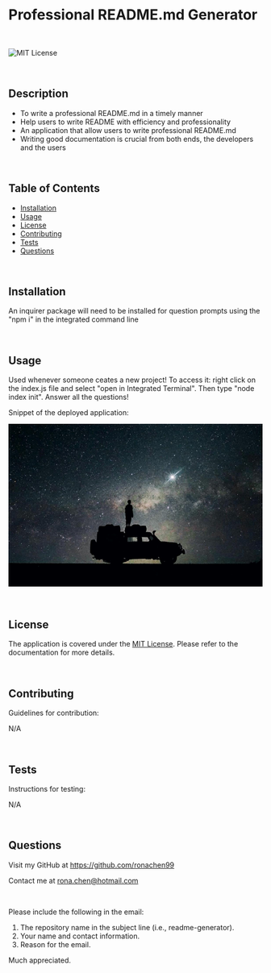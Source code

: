 # Professional README.md Generator

  <br>

  ![MIT License](https://img.shields.io/badge/license-MIT%20License-blue.svg)

  <br>

  ## Description 
  - To write a professional README.md in a timely manner
  - Help users to write README with efficiency and professionality
  - An application that allow users to write professional README.md
  - Writing good documentation is crucial from both ends, the developers and the users

  <br>
  
  ## Table of Contents
  - [Installation](#installation)
  - [Usage](#usage)
  - [License](#license)
  - [Contributing](#contributing)
  - [Tests](#tests)
  - [Questions](#questions)

  
  <br>

  ## Installation
  
  An inquirer package will need to be installed for question prompts using the "npm i" in the integrated command line
  
  <br>

  ## Usage

  Used whenever someone ceates a new project! To access it: right click on the index.js file and select "open in Integrated Terminal". Then type "node index init". Answer all the questions! 

  
  Snippet of the deployed application: 


  ![person standing on the roof of a car looking at the night sky](./assets/images/screenshot.png)

  <br>

  ## License
The application is covered under the [MIT License](https://choosealicense.com/licenses/mit/). Please refer to the documentation for more details.

  <br>

  ## Contributing
  
  Guidelines for contribution: 


  N/A

  <br>

  ## Tests

  Instructions for testing: 


  N/A
  
  <br>
  
  ## Questions
  
  Visit my GitHub at https://github.com/ronachen99 

  Contact me at rona.chen@hotmail.com 

  
  <br>
  
  Please include the following in the email:
  1. The repository name in the subject line (i.e., readme-generator).
  2. Your name and contact information.
  3. Reason for the email.
  

  Much appreciated.
